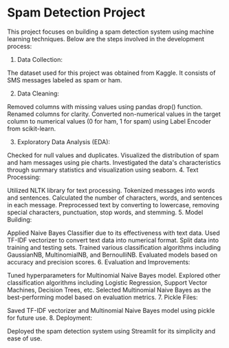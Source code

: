 # Spam Detection Project

This project focuses on building a spam detection system using machine learning techniques. Below are the steps involved in the development process:

1. Data Collection:

The dataset used for this project was obtained from Kaggle. It consists of SMS messages labeled as spam or ham.

2. Data Cleaning:

Removed columns with missing values using pandas drop() function.
Renamed columns for clarity.
Converted non-numerical values in the target column to numerical values (0 for ham, 1 for spam) using Label Encoder from scikit-learn.

3. Exploratory Data Analysis (EDA):

Checked for null values and duplicates.
Visualized the distribution of spam and ham messages using pie charts.
Investigated the data's characteristics through summary statistics and visualization using seaborn.
4. Text Processing:

Utilized NLTK library for text processing.
Tokenized messages into words and sentences.
Calculated the number of characters, words, and sentences in each message.
Preprocessed text by converting to lowercase, removing special characters, punctuation, stop words, and stemming.
5. Model Building:

Applied Naive Bayes Classifier due to its effectiveness with text data.
Used TF-IDF vectorizer to convert text data into numerical format.
Split data into training and testing sets.
Trained various classification algorithms including GaussianNB, MultinomialNB, and BernoulliNB.
Evaluated models based on accuracy and precision scores.
6. Evaluation and Improvements:

Tuned hyperparameters for Multinomial Naive Bayes model.
Explored other classification algorithms including Logistic Regression, Support Vector Machines, Decision Trees, etc.
Selected Multinomial Naive Bayes as the best-performing model based on evaluation metrics.
7. Pickle Files:

Saved TF-IDF vectorizer and Multinomial Naive Bayes model using pickle for future use.
8. Deployment:

Deployed the spam detection system using Streamlit for its simplicity and ease of use.